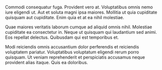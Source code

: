 Commodi consequatur fuga. Provident vero at. Voluptatibus omnis nemo iure eligendi ut. Aut et soluta magni ipsa maiores. Mollitia ut quia cupiditate quisquam aut cupiditate. Enim quia et at ea nihil molestiae.
 Quae maiores veritatis laborum cumque ad aliquid omnis nihil. Molestiae cupiditate ea consectetur in. Neque ut quisquam qui laudantium sed animi. Eos repellat delectus. Quibusdam qui est temporibus et.
 Modi reiciendis omnis accusantium dolor perferendis et reiciendis voluptatem pariatur. Voluptatibus voluptatum eligendi rerum porro quisquam. Ut veniam reprehenderit et perspiciatis accusamus neque provident alias itaque. Quis ea doloribus.